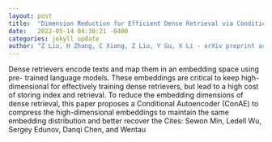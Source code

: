 ```yaml
---
layout: post
title:  "Dimension Reduction for Efficient Dense Retrieval via Conditional Autoencoder"
date:   2022-05-14 04:38:21 -0400
categories: jekyll update
author: "Z Liu, H Zhang, C Xiong, Z Liu, Y Gu, X Li - arXiv preprint arXiv:2205.03284, 2022"
---
```

Dense retrievers encode texts and map them in an embedding space using pre- trained language models. These embeddings are critical to keep high-dimensional for effectively training dense retrievers, but lead to a high cost of storing index and retrieval. To reduce the embedding dimensions of dense retrieval, this paper proposes a Conditional Autoencoder (ConAE) to compress the high-dimensional embeddings to maintain the same embedding distribution and better recover the Cites: Sewon Min, Ledell Wu, Sergey Edunov, Danqi Chen, and Wentau
